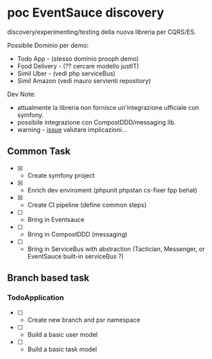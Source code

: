 # poc EventSauce discovery

discovery/experimenting/testing della nuova libreria per CQRS/ES.

Possibile Dominio per demo:
- Todo App - (stesso dominio prooph demo)
- Food Delivery - (?? cercare modello justIT) 
- Simil Uber - (vedi php serviceBus)
- Simil Amazon (vedi mauro servienti repository)

Dev Note:
- attualmente la libreria non fornisce un'integrazione ufficiale con symfony.
- possibile integrazione con CompostDDD/messaging lib.
- warning - [issue](https://github.com/EventSaucePHP/EventSauce/issues/58#event-2643267344) valutare implicazioni... 


## Common Task
- [x] - Create symfony project

- [x] - Enrich dev enviroment (phpunit phpstan cs-fixer fpp behat)

- [x] - Create CI pipeline (define common steps)

- [ ] - Bring in Eventsauce

- [ ] - Bring in CompostDDD (messaging)

- [ ] - Bring in ServiceBus with abstraction (Tactician, Messenger, or EventSauce built-in serviceBus ?)


##  Branch based task


### TodoApplication

- [ ] - Create new branch and psr namespace

- [ ] - Build a basic user model
      
- [ ] - Build a basic task model